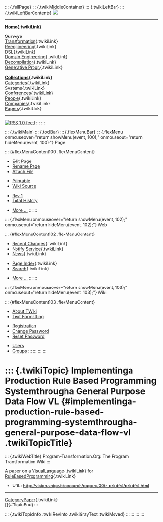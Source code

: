 ::: {.fullPage}
::: {.twikiMiddleContainer}
::: {.twikiLeftBar}
::: {.twikiLeftBarContents}
![](../pub/transformation.gif)

------------------------------------------------------------------------

**[Home](WebHome){.twikiLink}**

**Surveys**\
[Transformation](ProgramTransformation){.twikiLink}\
[Reengineering](ReengineeringWiki){.twikiLink}\
[DSL](DomainSpecificLanguages){.twikiLink}\
[Domain Engineering](DomainEngineering){.twikiLink}\
[Decompilation](DeCompilation){.twikiLink}\
[Generative Progr.](GenerativeProgrammingWiki){.twikiLink}\
\
**[Collections](CategoryCollection){.twikiLink}**\
[Categories](CategoryCategory){.twikiLink}\
[Systems](TransformationSystems){.twikiLink}\
[Conferences](TransformationConferences){.twikiLink}\
[People](TransformationPeople){.twikiLink}\
[Companies](TransformationCompanies){.twikiLink}\
[Papers](CategoryPaper){.twikiLink}

------------------------------------------------------------------------

[![](../pub/rss.gif "RSS 1.0 feed")](WebRss@skin=rss)
:::
:::

::: {.twikiMain}
::: {.toolBar}
::: {.flexMenuBar}
::: {.flexMenu onmouseover="return showMenu(event, 100);" onmouseout="return hideMenu(event, 100);"}
Page

::: {#flexMenuContent100 .flexMenuContent}
-   [Edit
    Page](http://www.program-transformation.org/edit/Transform/ImplementingaProductionRuleBasedProgrammingSystemthroughaGeneralPurposeDataFlowVL?t=1536826401)
-   [Rename
    Page](http://www.program-transformation.org/rename/Transform/ImplementingaProductionRuleBasedProgrammingSystemthroughaGeneralPurposeDataFlowVL)
-   [Attach
    File](http://www.program-transformation.org/attach/Transform/ImplementingaProductionRuleBasedProgrammingSystemthroughaGeneralPurposeDataFlowVL)

<!-- -->

-   [Printable](http://www.program-transformation.org/view/Transform/ImplementingaProductionRuleBasedProgrammingSystemthroughaGeneralPurposeDataFlowVL?skin=print.pattern)
-   [Wiki
    Source](http://www.program-transformation.org/view/Transform/ImplementingaProductionRuleBasedProgrammingSystemthroughaGeneralPurposeDataFlowVL?skin=text&raw=on&contenttype=text/plain)

<!-- -->

-   [Rev
    1](http://www.program-transformation.org/view/Transform/ImplementingaProductionRuleBasedProgrammingSystemthroughaGeneralPurposeDataFlowVL?rev=1.1)
-   [Total
    History](http://www.program-transformation.org/rdiff/Transform/ImplementingaProductionRuleBasedProgrammingSystemthroughaGeneralPurposeDataFlowVL)

<!-- -->

-   [More
    \...](http://www.program-transformation.org/oops/Transform/ImplementingaProductionRuleBasedProgrammingSystemthroughaGeneralPurposeDataFlowVL?template=oopsmore&param1=1.1&param2=1.1)
:::
:::

::: {.flexMenu onmouseover="return showMenu(event, 102);" onmouseout="return hideMenu(event, 102);"}
Web

::: {#flexMenuContent102 .flexMenuContent}
-   [Recent Changes](WebChanges){.twikiLink}
-   [Notify Service](WebNotify){.twikiLink}
-   [News](WebNews){.twikiLink}

<!-- -->

-   [Page Index](WebIndex){.twikiLink}
-   [Search](WebSearch){.twikiLink}

<!-- -->

-   [More
    \...](http://www.program-transformation.org/oops/Transform/ImplementingaProductionRuleBasedProgrammingSystemthroughaGeneralPurposeDataFlowVL?template=oopsmore&param1=1.1&param2=1.1)
:::
:::

::: {.flexMenu onmouseover="return showMenu(event, 103);" onmouseout="return hideMenu(event, 103);"}
Wiki

::: {#flexMenuContent103 .flexMenuContent}
-   [About
    TWiki](http://www.program-transformation.org/view/TWiki/WebHome)
-   [Text
    Formatting](http://www.program-transformation.org/view/TWiki/TextFormattingRules)

<!-- -->

-   [Registration](http://www.program-transformation.org/view/TWiki/TWikiRegistration)
-   [Change
    Password](http://www.program-transformation.org/view/TWiki/ChangePassword)
-   [Reset
    Password](http://www.program-transformation.org/view/TWiki/ResetPassword)

<!-- -->

-   [Users](http://www.program-transformation.org/view/Main/TWikiUsers)
-   [Groups](http://www.program-transformation.org/view/Main/TWikiGroups)
:::
:::
:::
:::

::: {.twikiTopic}
Implementinga Production Rule Based Programming Systemthrougha General Purpose Data Flow VL {#implementinga-production-rule-based-programming-systemthrougha-general-purpose-data-flow-vl .twikiTopicTitle}
===========================================================================================

::: {.twikiWebTitle}
Program-Transformation.Org: The Program Transformation Wiki
:::

A paper on a [VisualLanguage](VisualLanguage){.twikiLink} for
[RuleBasedProgramming](RuleBasedProgramming){.twikiLink}

-   URL:
    <http://vision.unipv.it/research/papers/00tr-prbdfvl/prbdfvl.html>

------------------------------------------------------------------------

[CategoryPaper](CategoryPaper){.twikiLink}\
[]{#TopicEnd}
:::

::: {.twikiTopicInfo .twikiRevInfo .twikiGrayText .twikiMoved}
:::
:::
:::
:::

